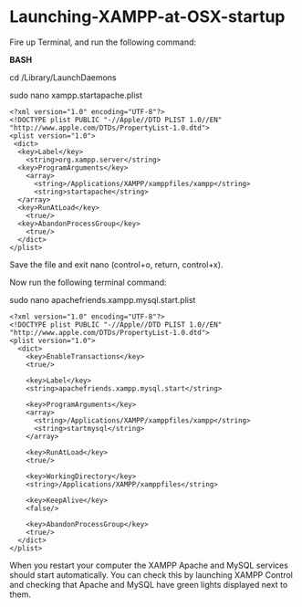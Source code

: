 # Launching-XAMPP-at-OSX-startup

Fire up Terminal, and run the following command:

**BASH**

cd /Library/LaunchDaemons

sudo nano xampp.startapache.plist

```
<?xml version="1.0" encoding="UTF-8"?>
<!DOCTYPE plist PUBLIC "-//Apple//DTD PLIST 1.0//EN" "http://www.apple.com/DTDs/PropertyList-1.0.dtd">
<plist version="1.0">
 <dict>
  <key>Label</key>
    <string>org.xampp.server</string>
  <key>ProgramArguments</key>
    <array>
      <string>/Applications/XAMPP/xamppfiles/xampp</string>
      <string>startapache</string>
  </array>
  <key>RunAtLoad</key>
    <true/>
  <key>AbandonProcessGroup</key>
    <true/>
  </dict>
</plist>
```

Save the file and exit nano (control+o, return, control+x).

Now run the following terminal command:

sudo nano apachefriends.xampp.mysql.start.plist

```
<?xml version="1.0" encoding="UTF-8"?>
<!DOCTYPE plist PUBLIC "-//Apple//DTD PLIST 1.0//EN" "http://www.apple.com/DTDs/PropertyList-1.0.dtd">
<plist version="1.0">
  <dict>
    <key>EnableTransactions</key>
    <true/>

    <key>Label</key>
    <string>apachefriends.xampp.mysql.start</string>

    <key>ProgramArguments</key>
    <array>
      <string>/Applications/XAMPP/xamppfiles/xampp</string>
      <string>startmysql</string>
    </array>

    <key>RunAtLoad</key>
    <true/>

    <key>WorkingDirectory</key>
    <string>/Applications/XAMPP/xamppfiles</string>

    <key>KeepAlive</key>
    <false/>

    <key>AbandonProcessGroup</key>
    <true/>
  </dict>
</plist>
```


When you restart your computer the XAMPP Apache and MySQL services should start automatically. You can check this by launching XAMPP Control and checking that Apache and MySQL have green lights displayed next to them.
